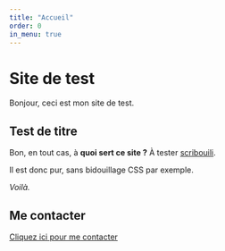 ```yaml
---
title: "Accueil"
order: 0
in_menu: true
---
```

# Site de test

Bonjour, ceci est mon site de test.

## Test de titre

Bon, en tout cas, à **quoi sert ce site ?**
À tester [scribouili](https://scribouilli.org).

Il est donc pur, sans bidouillage CSS par exemple.

*Voilà.*

## Me contacter

<a href="/contact" class="bouton">Cliquez ici pour me contacter</a> 